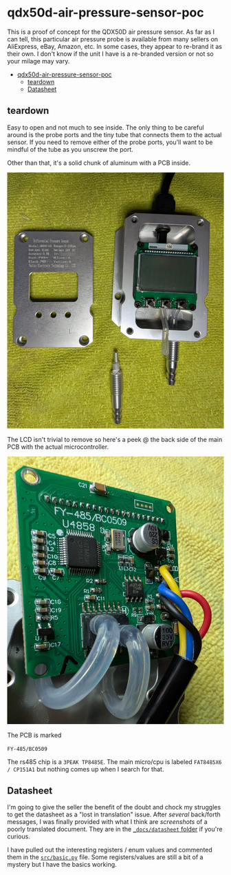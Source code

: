 # qdx50d-air-pressure-sensor-poc

This is a proof of concept for the QDX50D air pressure sensor.
As far as I can tell, this particular air pressure probe is available from many sellers on AliExpress, eBay, Amazon, etc.
In some cases, they appear to re-brand it as their own.
I don't know if the unit I have is a re-branded version or not so your milage may vary.

- [qdx50d-air-pressure-sensor-poc](#qdx50d-air-pressure-sensor-poc)
  - [teardown](#teardown)
  - [Datasheet](#datasheet)

## teardown

Easy to open and not much to see inside.
The only thing to be careful around is the probe ports and the tiny tube that connects them to the actual sensor. If you need to remove either of the probe ports, you'll want to be mindful of the tube as you unscrew the port.

Other than that, it's a solid chunk of aluminum with a PCB inside.

![teardown](_docs/teardown/td01.jpg)

The LCD isn't trivial to remove so here's a peek @ the back side of the main PCB with the actual microcontroller.

![teardown](_docs/teardown/td02.jpg)

The PCB is marked

`FY-485/BC0509`

The rs485 chip is a `3PEAK TP8485E`. The main micro/cpu is labeled `FAT8485X6 / CP151A1` but nothing comes up when I search for that.

## Datasheet

I'm going to give the seller the benefit of the doubt and chock my struggles to get the datasheet as a "lost in translation" issue.
After _several_ back/forth messages, I was finally provided with what I think are _screenshots_ of a poorly translated document.
They are in the [`_docs/datasheet` folder](_docs/datasheet/) if you're curious.

I have pulled out the interesting registers / enum values and commented them in the [`src/basic.py`](src/basic.py) file.
Some registers/values are still a bit of a mystery but I have the basics working.
